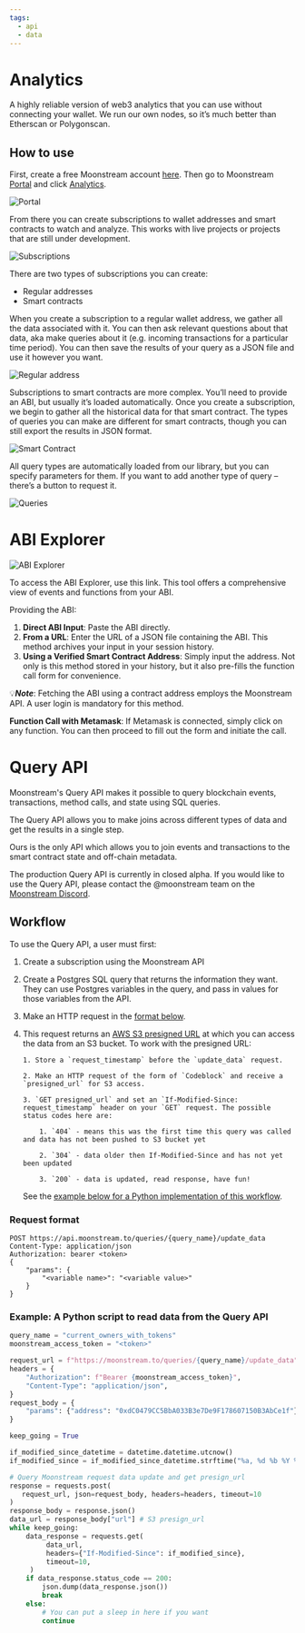 ```yaml
---
tags:
  - api
  - data
---
```


# Analytics

A highly reliable version of web3 analytics that you can use without connecting your wallet. We run our own nodes, so it’s much better than Etherscan or Polygonscan.

## How to use

First, create a free Moonstream account [here](https://moonstream.to/). Then go to Moonstream [Portal](https://moonstream.to/portal/) and click [Analytics](https://moonstream.to/portal/analytics/).

![Portal](image.png)

From there you can create subscriptions to wallet addresses and smart contracts to watch and analyze. This works with live projects or projects that are still under development.

![Subscriptions](image-1.png)

There are two types of subscriptions you can create:

- Regular addresses
- Smart contracts

When you create a subscription to a regular wallet address, we gather all the data associated with it. You can then ask relevant questions about that data, aka make queries about it (e.g. incoming transactions for a particular time period). You can then save the results of your query as a JSON file and use it however you want.

![Regular address](image-2.png)

Subscriptions to smart contracts are more complex. You’ll need to provide an ABI, but usually it’s loaded automatically. Once you create a subscription, we begin to gather all the historical data for that smart contract. The types of queries you can make are different for smart contracts, though you can still export the results in JSON format.

![Smart Contract](image-3.png)

All query types are automatically loaded from our library, but you can specify parameters for them. If you want to add another type of query – there’s a button to request it.

![Queries](image-4.png)

# ABI Explorer

![ABI Explorer](image-5.png)

To access the ABI Explorer, use this link. This tool offers a comprehensive view of events and functions from your ABI.

Providing the ABI:
1. **Direct ABI Input**: Paste the ABI directly.
2. **From a URL**: Enter the URL of a JSON file containing the ABI. This method archives your input in your session history.
3. **Using a Verified Smart Contract Address**: Simply input the address. Not only is this method stored in your history, but it also pre-fills the function call form for convenience.

💡***Note***: Fetching the ABI using a contract address employs the Moonstream API. A user login is mandatory for this method.

**Function Call with Metamask**: If Metamask is connected, simply click on any function. You can then proceed to fill out the form and initiate the call.

# Query API

Moonstream's Query API makes it possible to query blockchain events, transactions, method calls, and state using SQL queries.

The Query API allows you to make joins across different types of data and get the results in a single step.

Ours is the only API which allows you to join events and transactions to the smart contract state and off-chain metadata.

The production Query API is currently in closed alpha. If you would like to use the Query API, please contact the @moonstream team on the [Moonstream Discord](https://discord.gg/w7wrqrAswq).

## Workflow

To use the Query API, a user must first:

1.  Create a subscription using the Moonstream API

2.  Create a Postgres SQL query that returns the information they want. They can use Postgres variables
    in the query, and pass in values for those variables from the API.

3.  Make an HTTP request in the [format below](#request-format).

4.  This request returns an [AWS S3 presigned URL](https://docs.aws.amazon.com/AmazonS3/latest/userguide/ShareObjectPreSignedURL.html) at which you can access the data from an S3 bucket.
    To work with the presigned URL:

        1. Store a `request_timestamp` before the `update_data` request.

        2. Make an HTTP request of the form of `Codeblock` and receive a `presigned_url` for S3 access.

        3. `GET presigned_url` and set an `If-Modified-Since: request_timestamp` header on your `GET` request. The possible status codes here are:

            1. `404` - means this was the first time this query was called and data has not been pushed to S3 bucket yet

            2. `304` - data older then If-Modified-Since and has not yet been updated

            3. `200` - data is updated, read response, have fun!

    See the [example below for a Python implementation of this workflow](#example-a-python-script-to-read-data-from-the-query-api).

### Request format

```
POST https://api.moonstream.to/queries/{query_name}/update_data
Content-Type: application/json
Authorization: bearer <token>
{
    "params": {
        "<variable name>": "<variable value>"
    }
}
```

### Example: A Python script to read data from the Query API

```python
query_name = "current_owners_with_tokens"
moonstream_access_token = "<token>"

request_url = f"https://moonstream.to/queries/{query_name}/update_data"
headers = {
    "Authorization": f"Bearer {moonstream_access_token}",
    "Content-Type": "application/json",
}
request_body = {
    "params": {"address": "0xdC0479CC5BbA033B3e7De9F178607150B3AbCe1f"}
}

keep_going = True

if_modified_since_datetime = datetime.datetime.utcnow()
if_modified_since = if_modified_since_datetime.strftime("%a, %d %b %Y %H:%M:%S GMT")

# Query Moonstream request data update and get presign_url
response = requests.post(
   request_url, json=request_body, headers=headers, timeout=10
)
response_body = response.json()
data_url = response_body["url"] # S3 presign_url
while keep_going:
    data_response = requests.get(
         data_url,
         headers={"If-Modified-Since": if_modified_since},
         timeout=10,
     )
    if data_response.status_code == 200:
        json.dump(data_response.json())
        break
    else:
        # You can put a sleep in here if you want
        continue
```